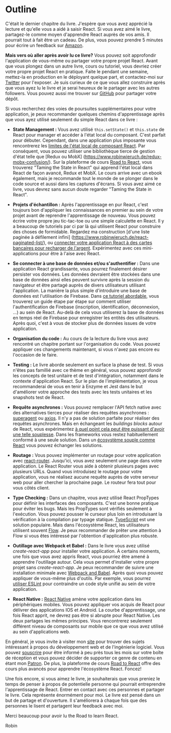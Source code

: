# Outline

C'était le dernier chapitre du livre. J'espère que vous avez apprécié la lecture et qu'elle vous a aidé à saisir React. Si vous avez aimé le livre, partagez-le comme moyen d'apprendre React auprès de vos amis. Il pourrait tout à fait être un cadeau. De plus, vous pouvez prendre 5 minutes pour écrire un feedback sur [Amazon](https://www.amazon.com/dp/B077HJFCQX?tag=21moves-20).

**Mais vers où aller après avoir lu ce livre?** Vous pouvez soit approfondir l'application de vous-même ou partager votre propre projet React. Avant que vous plongez dans un autre livre, cours ou tutoriel, vous devriez créer votre propre projet React en pratique. Faite le pendant une semaine, mettez-la en production en le déployant quelque part, et contactez-moi sur [Twitter](https://twitter.com/rwieruch) pour l'exposer. Je suis curieux de ce que vous allez construire après que vous ayez lu le livre et je serai heureux de le partager avec les autres followers. Vous pouvez aussi me trouver sur [GitHub](https://github.com/rwieruch) pour partager votre dépôt.

Si vous recherchez des voies de poursuites supplémentaires pour votre application, je peux recommander quelques chemins d'apprentissage après que vous ayez utilisé seulement du simple React dans ce livre :

* **State Management :** Vous avez utilisé `this.setState()` et `this.state` de React pour manager et accéder à l'état local du composant. C'est parfait pour débuter. Cependant, dans une application plus imposante vous rencontrerez les [limites de l'état local de composant React](https://www.robinwieruch.de/learn-react-before-using-redux/). Par conséquent, vous pouvez utiliser une bibliothèque tierce de gestion d'état telle que [Redux ou MobX] (https://www.robinwieruch.de/redux-mobx-confusion/). Sur la plateforme de cours [Road to React](https://roadtoreact.com/), vous trouverez "Taming the State in React" qui apprend l'état local dans React de façon avancé, Redux et MobX. Le cours arrive avec un ebook également, mais je recommande tout le monde de se plonger dans le code source et aussi dans les captures d'écrans. Si vous avez aimé ce livre, vous devrez sans aucun doute regarder "Taming the State in React".

* **Projets d'échantillon :** Après l'apprentissage en pur React, c'est toujours bon d'appliquer les connaissances en premier au sein de votre projet avant de reprendre l'apprentissage de nouveau. Vous pouvez écrire votre propre jeu tic-tac-toe ou une simple calculette en React. Il y a beaucoup de tutoriels par ci par là qui utilisent React pour construire des choses de formidable. Regardez ma construction [d'une liste paginée à défilement infini] (https://www.robinwieruch.de/react-paginated-list/), ou [connecter votre application React à des cartes bancaires pour recharger de l'argent](https://www.robinwieruch.de/react-express-stripe-payment/). Expérimentez avec ces mini-applications pour être à l'aise avec React.

* **Se connecter à une base de données et/ou s'authentifier :** Dans une application React grandissante, vous pourrez finalement désirer persister vos données. Les données devraient être stockées dans une base de données ainsi elles peuvent survivre après la session du navigateur et être partagé auprès de divers utilisateurs utilisant l'application. La manière la plus simple d'introduire une base de données est l'utilisation de Firebase. Dans [ce tutoriel abordable](https://www.robinwieruch.de/complete-firebase-authentication-react-tutorial/), vous trouverez un guide étape par étape sur comment utiliser l'authentification de Firebase (inscription, identification, déconnexion, ...) au sein de React. Au-delà de cela vous utiliserez la base de données en temps réel de Firebase pour enregistrer les entités des utilisateurs. Après quoi, c'est à vous de stocker plus de données issues de votre application.

* **Organisation du code :** Au cours de la lecture du livre vous avez rencontré un chapitre portant sur l'organisation du code. Vous pouvez appliquer ces changements maintenant, si vous n'avez pas encore eu l'occasion de le faire.

* **Testing :** Le livre aborde seulement en surface la phase de test. Si vous n'êtes pas famillié avec ce thème en général, vous pouvez approfondir les concepts de test unitaire et de test d'intégration, notamment dans le contexte d'application React. Sur le plan de l'implémentation, je vous recommanderai de vous en tenir à Enzyme et Jest dans le but d'améliorer votre approche des tests avec les tests unitaires et les snapshots test de React.

* **Requête asynchrones :** Vous pouvez remplacer l'API fetch native avec des alternatives tierces pour réaliser des requêtes asynchrones : [superagent](https://github.com/visionmedia/superagent) ou [axios](https://github.com/mzabriskie/axios). Il n'y a pas de solution parfaite pour réaliser des requêtes asynchrones. Mais en échangeant les *buildings blocks* autour de React, vous expérimentez [à quel point cela peut être puissant d'avoir une telle souplesse](https://www.robinwieruch.de/reasons-why-i-moved-from-angular-to-react/). Dans les frameworks vous restez habituellement conformé à une seule solution. Dans un [écosystème souple comme React](https://www.robinwieruch.de/essential-react-libraries-framework/) vous pouvez échanger les solutions.

* **Routage :** Vous pouvez implémenter un routage pour votre application avec [react-router](https://github.com/ReactTraining/react-router). Jusqu'ici, vous avez seulement une page dans votre application. Le React Router vous aide à obtenir plusieurs pages avec plusieurs URLs. Quand vous introduisez le routage pour votre application, vous ne réalisez aucune requête auprès de votre serveur web pour aller chercher la prochaine page. Le routeur fera tout pour vous côtés client.

* **Type Checking :** Dans un chapitre, vous avez utilisé React PropTypes pour définir les interfaces des composants. C'est une bonne pratique pour éviter les bugs. Mais les PropTypes sont vérifiés seulement à l'exécution. Vous pouvez pousser le curseur plus loin en introduisant la vérification à la compilation par typage statique. [TypeScript](https://www.typescriptlang.org/) est une solution populaire. Mais dans l'écosystème React, les utilisateurs utilisent souvent [Flow](https://flowtype.org/). Je peux recommander de prêter une attention à Flow si vous êtes intéressé par l'obtention d'application plus robuste.

* **Outillage avec Webpack et Babel :** Dans le livre vous avez utilisé *create-react-app* pour installer votre application. À certains moments, une fois que vous avez appris React, vous pourriez être amené à apprendre l'outillage autour. Cela vous permet d'installer votre propre projet sans *create-react-app*. Je peux recommander de suivre une installation minimale avec [Webpack and Babel](https://www.robinwieruch.de/minimal-react-webpack-babel-setup/). Après quoi vous pouvez appliquer de vous-même plus d'outils. Par exemple, vous pourrez [utiliser ESLint](https://www.robinwieruch.de/react-eslint-webpack-babel/) pour contraindre un code style unifié au sein de votre application.

* **React Native :** [React Native](https://facebook.github.io/react-native/) amène votre application dans les périphériques mobiles. Vous pouvez appliquer vos acquis de React pour délivrer des applications IOS et Android. La courbe d'apprentissage, une fois React apprit, ne devrez pas être si abrupte pour React Native. Les deux partages les mêmes principes. Vous rencontrerez seulement différent niveau de composants sur mobile que ce que vous avez utilisé au sein d'applications web.

En général, je vous invite à visiter mon [site](https://www.robinwieruch.de/) pour trouver des sujets intéressant à propos du développement web et de l'ingénierie logiciel. Vous pouvez [souscrire](https://www.getrevue.co/profile/rwieruch) pour être informé à peu près tous les mois sur votre boîte de réception et vous pouvez décider de supporter ce genre de contenu en étant mon [Patron](https://www.patreon.com/rwieruch). De plus, la plateforme de cours [Road to React](https://roadtoreact.com/) offre des cours plus avancés pour apprendre l'écosystème React. Foncez!

Une fois encore, si vous aimez le livre, je souhaiterais que vous preniez le temps de penser à propos de potentielle personne qui pourrait entreprendre l'apprentissage de React. Entrer en contact avec ces personnes et partager le livre. Cela représente énormément pour moi. Le livre est pensé dans un but de partage et d'ouverture. Il s'améliorera à chaque fois que des personnes le lisent et partagent leur feedback avec moi.

Merci beaucoup pour avoir lu the Road to learn React.

Robin
